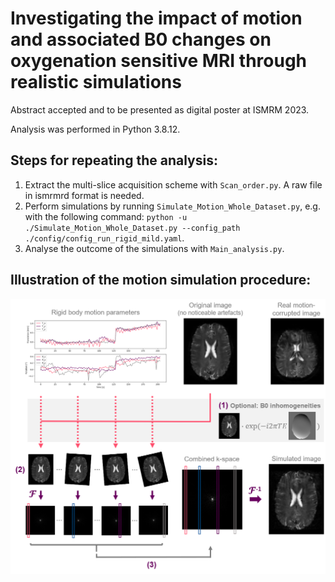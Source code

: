 # Investigating the impact of motion and associated B0 changes on oxygenation sensitive MRI through realistic simulations

Abstract accepted and to be presented as digital poster at ISMRM 2023.


Analysis was performed in Python 3.8.12.


## Steps for repeating the analysis:

1) Extract the multi-slice acquisition scheme with `Scan_order.py`. A raw file in ismrmrd format is needed.
2) Perform simulations by running `Simulate_Motion_Whole_Dataset.py`, e.g. with the following command: `python -u ./Simulate_Motion_Whole_Dataset.py --config_path ./config/config_run_rigid_mild.yaml`.
3) Analyse the outcome of the simulations with `Main_analysis.py`.  


## Illustration of the motion simulation procedure:
![Simulation_overview](/SimulationOverview.png?raw=true "Overview of motion simulation")